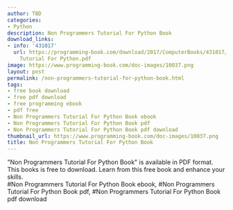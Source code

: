 ```yaml
---
author: TBD
categories:
- Python
description: Non Programmers Tutorial For Python Book
download_links:
- info: '431017'
  url: https://programming-book.com/download/2017/ComputerBooks/431017/Non Programmers
    Tutorial For Python.pdf
image: https://www.programming-book.com/doc-images/10037.png
layout: post
permalink: /non-programmers-tutorial-for-python-book.html
tags:
- free book download
- free pdf download
- free programming ebook
- pdf free
- Non Programmers Tutorial For Python Book ebook
- Non Programmers Tutorial For Python Book pdf
- Non Programmers Tutorial For Python Book pdf download
thumbnail_url: https://www.programming-book.com/doc-images/10037.png
title: Non Programmers Tutorial For Python Book
---
```


 
<div class="item-desc text-justify">
  "Non Programmers Tutorial For Python Book" is available in PDF format. This books is free to download. Learn from this free book and enhance your skills.
  <br>
  #Non Programmers Tutorial For Python Book ebook, #Non Programmers Tutorial For Python Book pdf, #Non Programmers Tutorial For Python Book pdf download
</div>